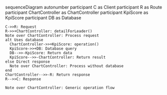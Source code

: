 sequenceDiagram
    autonumber
    participant C as Client
    participant R as Route
    participant ChartController as ChartController
    participant KpiScore as KpiScore
    participant DB as Database
    
    C->>R: Request
    R->>+ChartController: detailForLeader()
    Note over ChartController: Process request
    alt Uses database
      ChartController->>+KpiScore: operation()
      KpiScore->>+DB: Database query
      DB-->>-KpiScore: Return data
      KpiScore-->>-ChartController: Return result
    else Direct response
      Note over ChartController: Process without database
    end
    ChartController-->>-R: Return response
    R-->>C: Response
    
    Note over ChartController: Generic operation flow
  